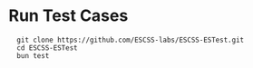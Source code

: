 # Run Test Cases

```shell
  git clone https://github.com/ESCSS-labs/ESCSS-ESTest.git
  cd ESCSS-ESTest
  bun test
```
